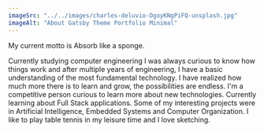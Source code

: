 ```yaml
---
imageSrc: "../../images/charles-deluvio-DgoyKNgPiFQ-unsplash.jpg"
imageAlt: "About Gatsby Theme Portfolio Minimal"
---
```


My current motto is Absorb like a sponge. 

Currently studying computer engineering I was always curious to know how things work and after multiple years of engineering, I have a basic understanding of the most fundamental technology. I have realized how much more there is to learn and grow, the possibilities are endless. I'm a competitive person curious to learn more about new technologies.
Currently learning about Full Stack applications. Some of my interesting projects were in Artificial Intelligence, Embedded Systems and Computer Organization. I like to play table tennis in my leisure time and I love sketching.
  

 <a href="https://unsplash.com/@charlesdeluvio?utm_source=unsplash&utm_medium=referral&utm_content=creditCopyText" target="_blank" rel="nofollow noopener noreferrer" aria-label="External Link"><u></u></a> 
